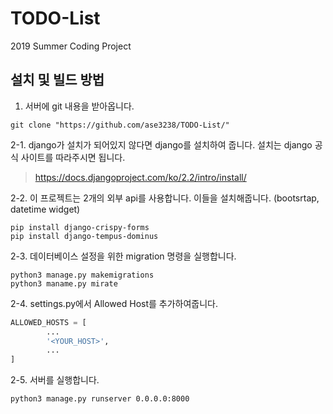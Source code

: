 # TODO-List
2019 Summer Coding Project

## 설치 및 빌드 방법
1. 서버에 git 내용을 받아옵니다.
```Shell
git clone "https://github.com/ase3238/TODO-List/"
```
2-1. django가 설치가 되어있지 않다면 django를 설치하여 줍니다.
설치는 django 공식 사이트를 따라주시면 됩니다.
> https://docs.djangoproject.com/ko/2.2/intro/install/

2-2. 이 프로젝트는 2개의 외부 api를 사용합니다. 이들을 설치해줍니다. (bootsrtap, datetime widget)
```Shell
pip install django-crispy-forms
pip install django-tempus-dominus
```

2-3. 데이터베이스 설정을 위한 migration 명령을 실행합니다.
```Shell
python3 manage.py makemigrations
python3 maname.py mirate
```

2-4. settings.py에서 Allowed Host를 추가하여줍니다.
```python
ALLOWED_HOSTS = [
        ...
        '<YOUR_HOST>',
        ...
]
```

2-5. 서버를 실행합니다.
```Shell
python3 manage.py runserver 0.0.0.0:8000
```
